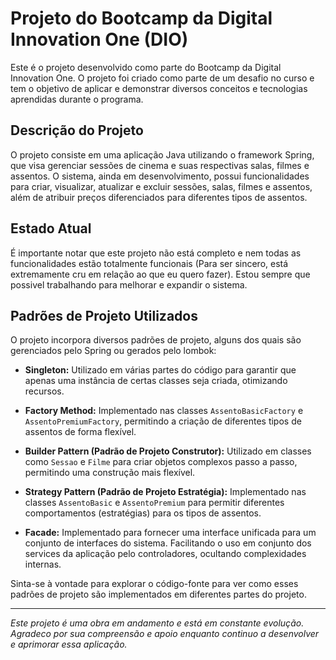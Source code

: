 # Projeto do Bootcamp da Digital Innovation One (DIO)

Este é o projeto desenvolvido como parte do Bootcamp da Digital Innovation One. O projeto foi criado como parte de um desafio no curso e tem o objetivo de aplicar e demonstrar diversos conceitos e tecnologias aprendidas durante o programa.

## Descrição do Projeto

O projeto consiste em uma aplicação Java utilizando o framework Spring, que visa gerenciar sessões de cinema e suas respectivas salas, filmes e assentos. O sistema, ainda em desenvolvimento, possui funcionalidades para criar, visualizar, atualizar e excluir sessões, salas, filmes e assentos, além de atribuir preços diferenciados para diferentes tipos de assentos.

## Estado Atual

É importante notar que este projeto não está completo e nem todas as funcionalidades estão totalmente funcionais (Para ser sincero, está extremamente cru em relação ao que eu quero fazer). Estou sempre que possivel trabalhando para melhorar e expandir o sistema.

## Padrões de Projeto Utilizados

O projeto incorpora diversos padrões de projeto, alguns dos quais são gerenciados pelo Spring ou gerados pelo lombok:

- **Singleton:** Utilizado em várias partes do código para garantir que apenas uma instância de certas classes seja criada, otimizando recursos.
  
- **Factory Method:** Implementado nas classes `AssentoBasicFactory` e `AssentoPremiumFactory`, permitindo a criação de diferentes tipos de assentos de forma flexível.

- **Builder Pattern (Padrão de Projeto Construtor):** Utilizado em classes como `Sessao` e `Filme` para criar objetos complexos passo a passo, permitindo uma construção mais flexível.

- **Strategy Pattern (Padrão de Projeto Estratégia):** Implementado nas classes `AssentoBasic` e `AssentoPremium` para permitir diferentes comportamentos (estratégias) para os tipos de assentos.

- **Facade:** Implementado para fornecer uma interface unificada para um conjunto de interfaces do sistema. Facilitando o uso em conjunto dos services da aplicação pelo controladores, ocultando complexidades internas.

Sinta-se à vontade para explorar o código-fonte para ver como esses padrões de projeto são implementados em diferentes partes do projeto.

---

*Este projeto é uma obra em andamento e está em constante evolução. Agradeco por sua compreensão e apoio enquanto continuo a desenvolver e aprimorar essa aplicação.*
